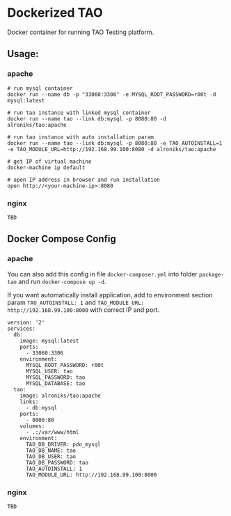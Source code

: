 # Dockerized TAO

Docker container for running TAO Testing platform.

## Usage:

### apache

```
# run mysql container
docker run --name db -p "33060:3306" -e MYSQL_ROOT_PASSWORD=r00t -d mysql:latest

# run tao instance with linked mysql container
docker run --name tao --link db:mysql -p 8080:80 -d alroniks/tao:apache

# run tao instance with auto installation param
docker run --name tao --link db:mysql -p 8080:80 -e TAO_AUTOINSTALL=1 -e TAO_MODULE_URL=http://192.168.99.100:8080 -d alroniks/tao:apache

# get IP of virtual machine
docker-machine ip default

# open IP address in browser and run installation
open http://<your-machine-ip>:8080
```

### nginx

```
TBD
```

## Docker Compose Config

### apache

You can also add this config in file `docker-composer.yml` into folder `package-tao` and run `docker-compose up -d`. 

If you want automatically install application, add to environment section param `TAO_AUTOINSTALL: 1` and `TAO_MODULE_URL: http://192.168.99.100:8000` with correct IP and port.

```
version: '2'
services:
  db:
    image: mysql:latest
    ports:
      - 33060:3306
    environment:
      MYSQL_ROOT_PASSWORD: r00t
      MYSQL_USER: tao
      MYSQL_PASSWORD: tao
      MYSQL_DATABASE: tao
  tao:
    image: alroniks/tao:apache
    links:
      - db:mysql
    ports:
      - 8000:80
    volumes:
      - .:/var/www/html
    environment:
      TAO_DB_DRIVER: pdo_mysql
      TAO_DB_NAME: tao
      TAO_DB_USER: tao
      TAO_DB_PASSWORD: tao
      TAO_AUTOINSTALL: 1
      TAO_MODULE_URL: http://192.168.99.100:8000
```

### nginx

```
TBD
```

